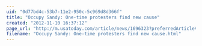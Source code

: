 ```yaml
---
uid: "0d77bd4c-53b7-11e2-950c-5c969d8d366f"
title: "Occupy Sandy: One-time protesters find new cause"
created: "2012-11-10 16:37:12"
page_url: "http://m.usatoday.com/article/news/1696323?preferredArticleViewMode=single"
filename: "Occupy Sandy: One-time protesters find new cause.html"
---
```

